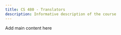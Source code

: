 ```yaml
---
title: CS 480 - Translators
description: Informative description of the course
---
```


Add main content here
